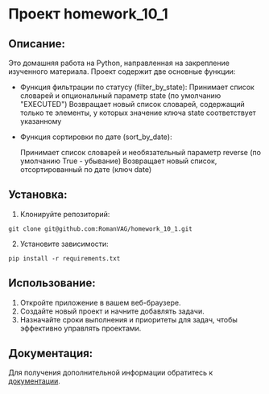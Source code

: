 #
# Проект homework_10_1

## Описание:

Это домашняя работа на Python, направленная на закрепление изученного материала. Проект содержит две основные функции:

* Функция фильтрации по статусу (filter_by_state):
  Принимает список словарей и опциональный параметр state (по умолчанию "EXECUTED")
  Возвращает новый список словарей, содержащий только те элементы, у которых значение ключа state соответствует указанному

* Функция сортировки по дате (sort_by_date):

  Принимает список словарей и необязательный параметр reverse (по умолчанию True - убывание)
  Возвращает новый список, отсортированный по дате (ключ date)


## Установка:

1. Клонируйте репозиторий:
```
git clone git@github.com:RomanVAG/homework_10_1.git
```
2. Установите зависимости:
```
pip install -r requirements.txt
```
## Использование:

1. Откройте приложение в вашем веб-браузере.
2. Создайте новый проект и начните добавлять задачи.
3. Назначайте сроки выполнения и приоритеты для задач, чтобы эффективно управлять проектами.

## Документация:

Для получения дополнительной информации обратитесь к [документации](docs/README.md).
